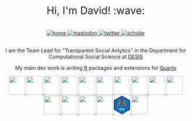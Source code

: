 <h1 style="font-weight:normal" align="center">
  &nbsp;Hi, I'm David! :wave:&nbsp;
</h1>
<br>
<div align="center">
<a href="https://mr.schochastics.net">
<img
src="https://img.icons8.com/ios-filled/512/home-page.png"
height=40 width=40 alt="home" border=0>
</a>
<a rel="me" href="https://fosstodon.org/@schochastics">
<img
src="https://img.icons8.com/external-tal-revivo-color-tal-revivo/512/external-mastodon-is-an-online-self-hosted-social-media-and-social-networking-service-logo-color-tal-revivo.png"
height=40 width=40 alt="mastodon" border=0>
</a>
<a href="https://twitter.com/schochastics">
<img
src="https://img.icons8.com/color/512/twitter.png"
height=40 width=40 alt="twitter" border=0>
</a>
<a href="https://scholar.google.com/citations?user=MFlgHdcAAAAJ&hl">
<img
src="https://img.icons8.com/color/512/google-scholar--v3.png"
height=40 width=40 alt="scholar" border=0>
</a>
</div>
<br>

<p align="center">
I am the Team Lead for "Transparent Social Anlytics" in the Department for Computational Social Science at <a href="https://gesis.org">GESIS</a>
</p>
<p align="center">
My main dev work is writing <a href="https://www.r-project.org/about.html">R</a> packages and extensions for <a href="https://quarto.org">Quarto</a>
</p>

<div align="center">
<a href="https://github.com/schochastics/graphlayouts">
<img src="https://www.mr.schochastics.net/project/graphlayouts/featured-hex.png"
width=44 height=51>
</a>
<a href="https://github.com/schochastics/netrankr">
<img src="https://www.mr.schochastics.net/project/netrankr/featured-hex.png"
width=44 height=51>
</a>
<a href="https://github.com/schochastics/rtoot">
<img src="https://www.mr.schochastics.net/project/rtoot/featured-hex.png"
width=44 height=51>
</a>
<a href="https://github.com/schochastics/snahelper">
<img src="https://www.mr.schochastics.net/project/snahelper/featured-hex.png"
width=44 height=51>
</a>
<a href="https://github.com/schochastics/signnet">
<img src="https://www.mr.schochastics.net/project/signnet/featured-hex.png"
width=44 height=51>
</a>
<a href="https://github.com/schochastics/edgebundle">
<img src="https://www.mr.schochastics.net/project/edgebundle/featured-hex.png"
width=44 height=51>
</a>
<a href="https://github.com/schochastics/roughnet">
<img src="https://www.mr.schochastics.net/project/roughnet/featured-hex.png"
width=44 height=51>
</a>
<a href="https://github.com/schochastics/roughsf">
<img src="https://www.mr.schochastics.net/project/roughsf/featured-hex.png"
width=44 height=51>
</a>
<a href="https://github.com/schochastics/networkdata">
<img src="https://www.mr.schochastics.net/project/networkdata/featured-hex.png"
width=44 height=51>
</a>
<a href="https://github.com/schochastics/PSAWR">
<img src="https://www.mr.schochastics.net/project/PSAWR/featured-hex.png"
width=44 height=51>
</a>
<a href="https://github.com/schochastics/netUtils">
<img src="https://www.mr.schochastics.net/project/netUtils/featured-hex.png"
width=44 height=51>
</a>
<a href="https://github.com/schochastics/webtrackR">
<img src="https://github.com/schochastics/webtrackR/blob/main/man/figures/logo.png"
width=44 height=51>
</a>
<a href="https://github.com/schochastics/webbotparseR">
<img src="https://github.com/schochastics/webbotparseR/blob/main/man/figures/logo.png"
width=44 height=51>
</a>
<a href="https://github.com/mbojan/rgraph6">
<img src="https://www.mr.schochastics.net/project/rgraph6/featured-hex.png"
width=44 height=51>
</a>
<a href="https://github.com/chainsawriot/rang">
<img src="https://github.com/chainsawriot/rang/raw/v0.1/man/figures/rang_logo.svg"
width=44 height=51>
</a>
<a href="https://github.com/schochastics/rokemon">
<img src="https://www.mr.schochastics.net/project/rokemon/featured-hex.png"
width=44 height=51>
</a>
</div>
<br>
<div align="center">
<!--<img src="https://github-readme-stats.vercel.app/api?username=schochastics&show_icons=true&theme=merko" alt="Davids GitHub stats">-->
</div>
